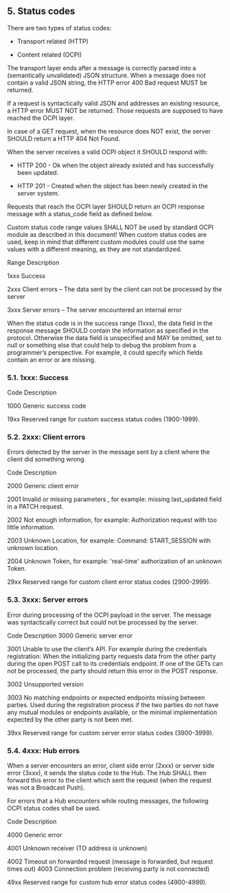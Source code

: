 ## 5. Status codes 

There are two types of status codes: 

- Transport related (HTTP) 

- Content related (OCPI) 

The transport layer ends after a message is correctly parsed into a (semantically unvalidated) JSON structure. When a message does not contain a valid JSON string, the HTTP error 400 Bad request MUST be returned. 

If a request is syntactically valid JSON and addresses an existing resource, a HTTP error MUST NOT be returned. Those requests are supposed to have reached the OCPI layer. 

In case of a GET request, when the resource does NOT exist, the server SHOULD return a HTTP 404 Not Found. 

When the server receives a valid OCPI object it SHOULD respond with: 

- HTTP 200 - Ok when the object already existed and has successfully been updated. 

- HTTP 201 - Created when the object has been newly created in the server system. 

Requests that reach the OCPI layer SHOULD return an OCPI response message with a status_code field as defined below. 

Custom status code range values SHALL NOT be used by standard OCPI module as described in this document! When custom status codes are used, keep in mind that different custom modules could use the same values with a different meaning, as they are not standardized. 

 Range Description 

 1xxx Success 

 2xxx Client errors – The data sent by the client can not be processed by the server 

 3xxx Server errors – The server encountered an internal error 

When the status code is in the success range (1xxx), the data field in the response message SHOULD contain the information as specified in the protocol. Otherwise the data field is unspecified and MAY be omitted, set to null or something else that could help to debug the problem from a programmer’s perspective. For example, it could specify which fields contain an error or are missing. 

### 5.1. 1xxx: Success 

 Code Description 

 1000 Generic success code 

 19xx Reserved range for custom success status codes (1900-1999). 

### 5.2. 2xxx: Client errors 

Errors detected by the server in the message sent by a client where the client did something wrong. 


 Code Description 

 2000 Generic client error 

 2001 Invalid or missing parameters , for example: missing last_updated field in a PATCH request. 

 2002 Not enough information, for example: Authorization request with too little information. 

 2003 Unknown Location, for example: Command: START_SESSION with unknown location. 

 2004 Unknown Token, for example: 'real-time' authorization of an unknown Token. 

 29xx Reserved range for custom client error status codes (2900-2999). 

### 5.3. 3xxx: Server errors 

Error during processing of the OCPI payload in the server. The message was syntactically correct but could not be processed by the server. 

 Code Description 3000 Generic server error 

 3001 Unable to use the client’s API. For example during the credentials registration: When the initializing party requests data from the other party during the open POST call to its credentials endpoint. If one of the GETs can not be processed, the party should return this error in the POST response. 

 3002 Unsupported version 

 3003 No matching endpoints or expected endpoints missing between parties. Used during the registration process if the two parties do not have any mutual modules or endpoints available, or the minimal implementation expected by the other party is not been met. 

 39xx Reserved range for custom server error status codes (3900-3999). 

### 5.4. 4xxx: Hub errors 

When a server encounters an error, client side error (2xxx) or server side error (3xxx), it sends the status code to the Hub. The Hub SHALL then forward this error to the client which sent the request (when the request was not a Broadcast Push). 

For errors that a Hub encounters while routing messages, the following OCPI status codes shall be used. 

 Code Description 

 4000 Generic error 

 4001 Unknown receiver (TO address is unknown) 

 4002 Timeout on forwarded request (message is forwarded, but request times out) 4003 Connection problem (receiving party is not connected) 

 49xx Reserved range for custom hub error status codes (4900-4999).
